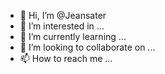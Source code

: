 - 👋 Hi, I’m @Jeansater
- 👀 I’m interested in ...
- 🌱 I’m currently learning ...
- 💞️ I’m looking to collaborate on ...
- 📫 How to reach me ...

<!---
Jeansater/Jeansater is a ✨ special ✨ repository because its `README.md` (this file) appears on your GitHub profile.
You can click the Preview link to take a look at your changes.
--->
